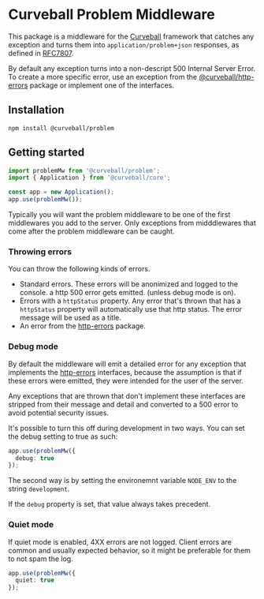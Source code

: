 Curveball Problem Middleware
===========================

This package is a middleware for the [Curveball][2] framework that catches any
exception and turns them into `application/problem+json` responses, as defined
in [RFC7807][1].

By default any exception turns into a non-descript 500 Internal Server Error.
To create a more specific error, use an exception from the
[@curveball/http-errors][3] package or implement one of the interfaces.

Installation
------------

    npm install @curveball/problem


Getting started
---------------

```typescript
import problemMw from '@curveball/problem';
import { Application } from '@curveball/core';

const app = new Application();
app.use(problemMw());
```

Typically you will want the problem middleware to be one of the first
middlewares you add to the server. Only exceptions from midddlewares that come
after the problem middleware can be caught.


### Throwing errors

You can throw the following kinds of errors.

* Standard errors. These errors will be anonimized and logged to the console.
  a http 500 error gets emitted. (unless debug mode is on).
* Errors with a `httpStatus` property. Any error that's thrown that has a
  `httpStatus` property will automatically use that http status. The error
  message will be used as a title.
* An error from the [http-errors][3] package.


### Debug mode

By default the middleware will emit a detailed error for any exception that
implements the [http-errors][3] interfaces, because the assumption is that
if these errors were emitted, they were intended for the user of the server.

Any exceptions that are thrown that don't implement these interfaces are
stripped from their message and detail and converted to a 500 error to avoid
potential security issues.

It's possible to turn this off during development in two ways. You can set
the debug setting to true as such:

```typescript
app.use(problemMw({
  debug: true
});
```

The second way is by setting the environemnt variable `NODE_ENV` to the string
`development`.

If the `debug` property is set, that value always takes precedent.

### Quiet mode

If quiet mode is enabled, 4XX errors are not logged. Client errors are common
and usually expected behavior, so it might be preferable for them to not spam
the log.

```typescript
app.use(problemMw({
  quiet: true
});
```


[1]: https://tools.ietf.org/html/rfc7807
[2]: https://github.com/curveball/
[3]: https://github.com/curveball/http-errors
